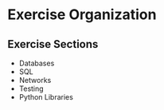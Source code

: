 # Exercise Organization

## Exercise Sections
* Databases
* SQL
* Networks
* Testing
* Python Libraries
